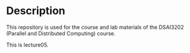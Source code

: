 # Description
This repository is used for the course and lab materials of the DSAI3202 (Parallel and Distributed Computing) course.

This is lecture05.
